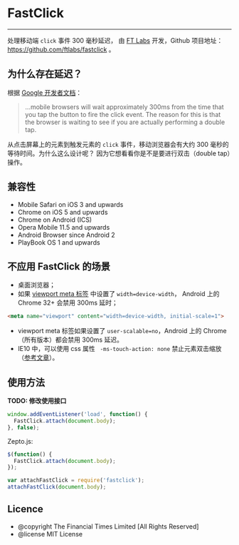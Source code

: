 # FastClick
---

处理移动端 `click` 事件 300 毫秒延迟， 由 [FT Labs](http://labs.ft.com/) 开发，Github 项目地址：https://github.com/ftlabs/fastclick 。

## 为什么存在延迟？

根据 [Google 开发者文档](https://developers.google.com/mobile/articles/fast_buttons)：

> ...mobile browsers will wait approximately 300ms from the time that you tap the button to fire the click event. The reason for this is that the browser is waiting to see if you are actually performing a double tap.

从点击屏幕上的元素到触发元素的 `click` 事件，移动浏览器会有大约 300 毫秒的等待时间。为什么这么设计呢？
因为它想看看你是不是要进行双击（double tap）操作。

## 兼容性

* Mobile Safari on iOS 3 and upwards
* Chrome on iOS 5 and upwards
* Chrome on Android (ICS)
* Opera Mobile 11.5 and upwards
* Android Browser since Android 2
* PlayBook OS 1 and upwards

## 不应用 FastClick 的场景

* 桌面浏览器；
* 如果 [viewport meta 标签](https://developer.mozilla.org/en-US/docs/Mobile/Viewport_meta_tag) 中设置了 `width=device-width`， Android 上的 Chrome 32+ 会禁用 300ms 延时；

```html
<meta name="viewport" content="width=device-width, initial-scale=1">
```

* viewport meta 标签如果设置了 `user-scalable=no`，Android 上的 Chrome（所有版本）都会禁用 300ms 延迟。
* IE10 中，可以使用 css 属性 ` -ms-touch-action: none` 禁止元素双击缩放（[参考文章](http://blogs.msdn.com/b/askie/archive/2013/01/06/how-to-implement-the-ms-touch-action-none-property-to-disable-double-tap-zoom-on-touch-devices.aspx)）。

## 使用方法

__TODO: 修改使用接口__

```js
window.addEventListener('load', function() {
  FastClick.attach(document.body);
}, false);
```

Zepto.js:

```js    
$(function() {
  FastClick.attach(document.body);
});
```

```javascript
var attachFastClick = require('fastclick');
attachFastClick(document.body);
```

<!--
AMD
var FastClick = require('fastclick');
FastClick.attach(document.body);
-->
    

## Licence

* @copyright The Financial Times Limited [All Rights Reserved]
* @license MIT License